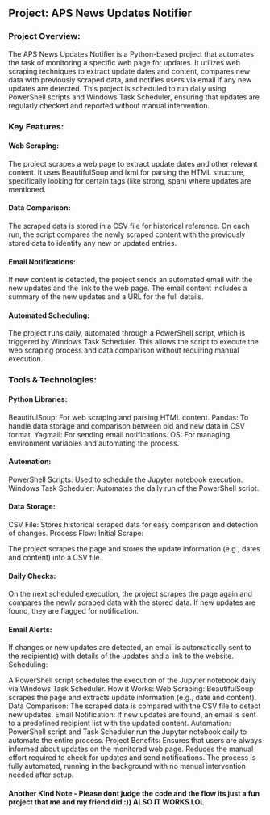 ## Project: APS News Updates Notifier
### Project Overview:
The APS News Updates Notifier is a Python-based project that automates the task of monitoring a specific web page for updates. It utilizes web scraping techniques to extract update dates and content, compares new data with previously scraped data, and notifies users via email if any new updates are detected. This project is scheduled to run daily using PowerShell scripts and Windows Task Scheduler, ensuring that updates are regularly checked and reported without manual intervention.

### Key Features:
#### Web Scraping:

The project scrapes a web page to extract update dates and other relevant content.
It uses BeautifulSoup and lxml for parsing the HTML structure, specifically looking for certain tags (like strong, span) where updates are mentioned.
#### Data Comparison:

The scraped data is stored in a CSV file for historical reference.
On each run, the script compares the newly scraped content with the previously stored data to identify any new or updated entries.
#### Email Notifications:

If new content is detected, the project sends an automated email with the new updates and the link to the web page.
The email content includes a summary of the new updates and a URL for the full details.
#### Automated Scheduling:

The project runs daily, automated through a PowerShell script, which is triggered by Windows Task Scheduler.
This allows the script to execute the web scraping process and data comparison without requiring manual execution.
### Tools & Technologies:
#### Python Libraries:

BeautifulSoup: For web scraping and parsing HTML content.
Pandas: To handle data storage and comparison between old and new data in CSV format.
Yagmail: For sending email notifications.
OS: For managing environment variables and automating the process.
#### Automation:

PowerShell Scripts: Used to schedule the Jupyter notebook execution.
Windows Task Scheduler: Automates the daily run of the PowerShell script.
#### Data Storage:

CSV File: Stores historical scraped data for easy comparison and detection of changes.
Process Flow:
Initial Scrape:

The project scrapes the page and stores the update information (e.g., dates and content) into a CSV file.
#### Daily Checks:

On the next scheduled execution, the project scrapes the page again and compares the newly scraped data with the stored data.
If new updates are found, they are flagged for notification.
#### Email Alerts:

If changes or new updates are detected, an email is automatically sent to the recipient(s) with details of the updates and a link to the website.
Scheduling:

A PowerShell script schedules the execution of the Jupyter notebook daily via Windows Task Scheduler.
How it Works:
Web Scraping: BeautifulSoup scrapes the page and extracts update information (e.g., date and content).
Data Comparison: The scraped data is compared with the CSV file to detect new updates.
Email Notification: If new updates are found, an email is sent to a predefined recipient list with the updated content.
Automation: PowerShell script and Task Scheduler run the Jupyter notebook daily to automate the entire process.
Project Benefits:
Ensures that users are always informed about updates on the monitored web page.
Reduces the manual effort required to check for updates and send notifications.
The process is fully automated, running in the background with no manual intervention needed after setup.

#### Another Kind Note -  Please dont judge the code and the flow its just a fun project that me and my friend did :)) ALSO IT WORKS LOL
